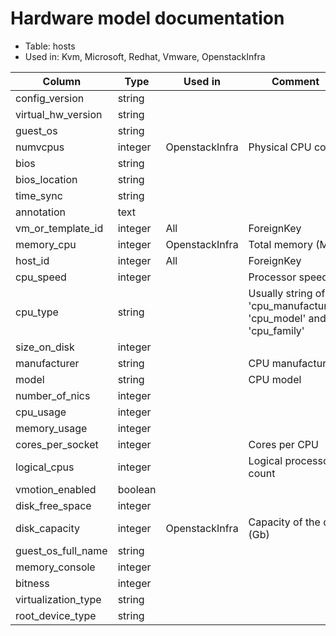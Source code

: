 ---
---
# Hardware model documentation

* Table: hosts
* Used in: Kvm, Microsoft, Redhat, Vmware, OpenstackInfra

| Column                  | Type      | Used in           | Comment |
| ----------------------- | --------- | ----------------- | ------- |
| config_version          | string    |                   |         |
| virtual_hw_version      | string    |                   |         |
| guest_os                | string    |                   |         |
| numvcpus                | integer   | OpenstackInfra    | Physical CPU count |
| bios                    | string    |                   |         |
| bios_location           | string    |                   |         |
| time_sync               | string    |                   |         |
| annotation              | text      |                   |         |
| vm_or_template_id       | integer   | All               | ForeignKey |
| memory_cpu              | integer   | OpenstackInfra    | Total memory (Mb) |
| host_id                 | integer   | All               | ForeignKey        |
| cpu_speed               | integer   |                   | Processor speed |
| cpu_type                | string    |                   | Usually string of 'cpu_manufacturer', 'cpu_model' and 'cpu_family' |
| size_on_disk            | integer   |                   |         |
| manufacturer            | string    |                   | CPU manufacturer |
| model                   | string    |                   | CPU model |
| number_of_nics          | integer   |                   |         |
| cpu_usage               | integer   |                   |         |
| memory_usage            | integer   |                   |         |
| cores_per_socket        | integer   |                   | Cores per CPU |
| logical_cpus            | integer   |                   | Logical processor count |
| vmotion_enabled         | boolean   |                   |         |
| disk_free_space         | integer   |                   |         |
| disk_capacity           | integer   | OpenstackInfra    | Capacity of the disk (Gb) |
| guest_os_full_name      | string    |                   |         |
| memory_console          | integer   |                   |         |
| bitness                 | integer   |                   |         |
| virtualization_type     | string    |                   |         |
| root_device_type        | string    |                   |         |

